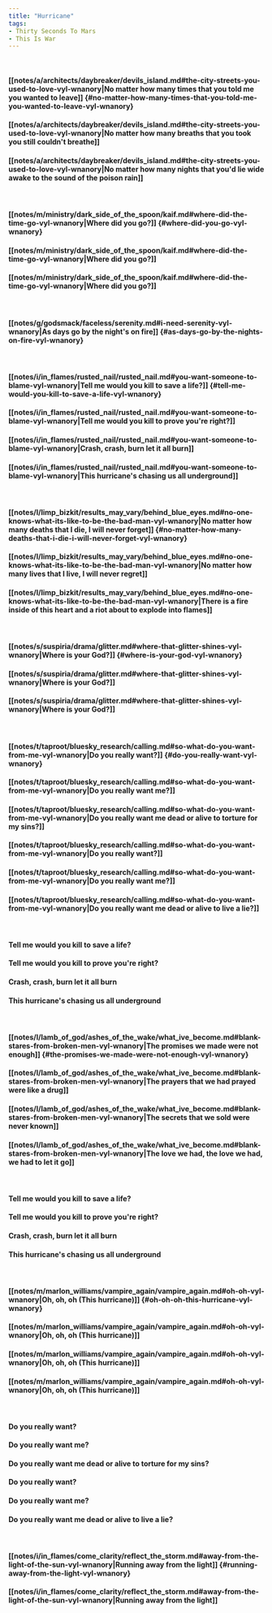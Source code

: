 ```yaml
---
title: "Hurricane"
tags:
- Thirty Seconds To Mars
- This Is War
---
```

&nbsp;
#### [[notes/a/architects/daybreaker/devils_island.md#the-city-streets-you-used-to-love-vyl-wnanory|No matter how many times that you told me you wanted to leave]] {#no-matter-how-many-times-that-you-told-me-you-wanted-to-leave-vyl-wnanory}
#### [[notes/a/architects/daybreaker/devils_island.md#the-city-streets-you-used-to-love-vyl-wnanory|No matter how many breaths that you took you still couldn't breathe]]
#### [[notes/a/architects/daybreaker/devils_island.md#the-city-streets-you-used-to-love-vyl-wnanory|No matter how many nights that you'd lie wide awake to the sound of the poison rain]]
&nbsp;
#### [[notes/m/ministry/dark_side_of_the_spoon/kaif.md#where-did-the-time-go-vyl-wnanory|Where did you go?]] {#where-did-you-go-vyl-wnanory}
#### [[notes/m/ministry/dark_side_of_the_spoon/kaif.md#where-did-the-time-go-vyl-wnanory|Where did you go?]]
#### [[notes/m/ministry/dark_side_of_the_spoon/kaif.md#where-did-the-time-go-vyl-wnanory|Where did you go?]]
&nbsp;
#### [[notes/g/godsmack/faceless/serenity.md#i-need-serenity-vyl-wnanory|As days go by the night's on fire]] {#as-days-go-by-the-nights-on-fire-vyl-wnanory}
&nbsp;
#### [[notes/i/in_flames/rusted_nail/rusted_nail.md#you-want-someone-to-blame-vyl-wnanory|Tell me would you kill to save a life?]] {#tell-me-would-you-kill-to-save-a-life-vyl-wnanory}
#### [[notes/i/in_flames/rusted_nail/rusted_nail.md#you-want-someone-to-blame-vyl-wnanory|Tell me would you kill to prove you're right?]]
#### [[notes/i/in_flames/rusted_nail/rusted_nail.md#you-want-someone-to-blame-vyl-wnanory|Crash, crash, burn let it all burn]]
#### [[notes/i/in_flames/rusted_nail/rusted_nail.md#you-want-someone-to-blame-vyl-wnanory|This hurricane's chasing us all underground]]
&nbsp;
#### [[notes/l/limp_bizkit/results_may_vary/behind_blue_eyes.md#no-one-knows-what-its-like-to-be-the-bad-man-vyl-wnanory|No matter how many deaths that I die, I will never forget]] {#no-matter-how-many-deaths-that-i-die-i-will-never-forget-vyl-wnanory}
#### [[notes/l/limp_bizkit/results_may_vary/behind_blue_eyes.md#no-one-knows-what-its-like-to-be-the-bad-man-vyl-wnanory|No matter how many lives that I live, I will never regret]]
#### [[notes/l/limp_bizkit/results_may_vary/behind_blue_eyes.md#no-one-knows-what-its-like-to-be-the-bad-man-vyl-wnanory|There is a fire inside of this heart and a riot about to explode into flames]]
&nbsp;
#### [[notes/s/suspiria/drama/glitter.md#where-that-glitter-shines-vyl-wnanory|Where is your God?]] {#where-is-your-god-vyl-wnanory}
#### [[notes/s/suspiria/drama/glitter.md#where-that-glitter-shines-vyl-wnanory|Where is your God?]]
#### [[notes/s/suspiria/drama/glitter.md#where-that-glitter-shines-vyl-wnanory|Where is your God?]]
&nbsp;
#### [[notes/t/taproot/bluesky_research/calling.md#so-what-do-you-want-from-me-vyl-wnanory|Do you really want?]] {#do-you-really-want-vyl-wnanory}
#### [[notes/t/taproot/bluesky_research/calling.md#so-what-do-you-want-from-me-vyl-wnanory|Do you really want me?]]
#### [[notes/t/taproot/bluesky_research/calling.md#so-what-do-you-want-from-me-vyl-wnanory|Do you really want me dead or alive to torture for my sins?]]
#### [[notes/t/taproot/bluesky_research/calling.md#so-what-do-you-want-from-me-vyl-wnanory|Do you really want?]]
#### [[notes/t/taproot/bluesky_research/calling.md#so-what-do-you-want-from-me-vyl-wnanory|Do you really want me?]]
#### [[notes/t/taproot/bluesky_research/calling.md#so-what-do-you-want-from-me-vyl-wnanory|Do you really want me dead or alive to live a lie?]]
&nbsp;
#### Tell me would you kill to save a life?
#### Tell me would you kill to prove you're right?
#### Crash, crash, burn let it all burn
#### This hurricane's chasing us all underground
&nbsp;
#### [[notes/l/lamb_of_god/ashes_of_the_wake/what_ive_become.md#blank-stares-from-broken-men-vyl-wnanory|The promises we made were not enough]] {#the-promises-we-made-were-not-enough-vyl-wnanory}
#### [[notes/l/lamb_of_god/ashes_of_the_wake/what_ive_become.md#blank-stares-from-broken-men-vyl-wnanory|The prayers that we had prayed were like a drug]]
#### [[notes/l/lamb_of_god/ashes_of_the_wake/what_ive_become.md#blank-stares-from-broken-men-vyl-wnanory|The secrets that we sold were never known]]
#### [[notes/l/lamb_of_god/ashes_of_the_wake/what_ive_become.md#blank-stares-from-broken-men-vyl-wnanory|The love we had, the love we had, we had to let it go]]
&nbsp;
#### Tell me would you kill to save a life?
#### Tell me would you kill to prove you're right?
#### Crash, crash, burn let it all burn
#### This hurricane's chasing us all underground
&nbsp;
#### [[notes/m/marlon_williams/vampire_again/vampire_again.md#oh-oh-vyl-wnanory|Oh, oh, oh (This hurricane)]] {#oh-oh-oh-this-hurricane-vyl-wnanory}
#### [[notes/m/marlon_williams/vampire_again/vampire_again.md#oh-oh-vyl-wnanory|Oh, oh, oh (This hurricane)]]
#### [[notes/m/marlon_williams/vampire_again/vampire_again.md#oh-oh-vyl-wnanory|Oh, oh, oh (This hurricane)]]
#### [[notes/m/marlon_williams/vampire_again/vampire_again.md#oh-oh-vyl-wnanory|Oh, oh, oh (This hurricane)]]
&nbsp;
#### Do you really want?
#### Do you really want me?
#### Do you really want me dead or alive to torture for my sins?
#### Do you really want?
#### Do you really want me?
#### Do you really want me dead or alive to live a lie?
&nbsp;
#### [[notes/i/in_flames/come_clarity/reflect_the_storm.md#away-from-the-light-of-the-sun-vyl-wnanory|Running away from the light]] {#running-away-from-the-light-vyl-wnanory}
#### [[notes/i/in_flames/come_clarity/reflect_the_storm.md#away-from-the-light-of-the-sun-vyl-wnanory|Running away from the light]]
